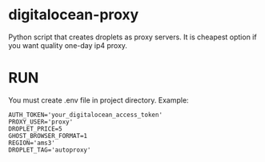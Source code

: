# digitalocean-proxy
Python script that creates droplets as proxy servers. It is cheapest option if you want quality one-day ip4 proxy. 

# RUN
You must create .env file in project directory. Example:
```
AUTH_TOKEN='your_digitalocean_access_token'
PROXY_USER='proxy'
DROPLET_PRICE=5
GHOST_BROWSER_FORMAT=1
REGION='ams3'
DROPLET_TAG='autoproxy'
```